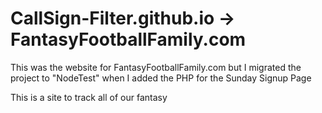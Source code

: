 # CallSign-Filter.github.io -> FantasyFootballFamily.com
This was the website for FantasyFootballFamily.com but I migrated the project to "NodeTest" when I added the PHP for the Sunday Signup Page

This is a site to track all of our fantasy
